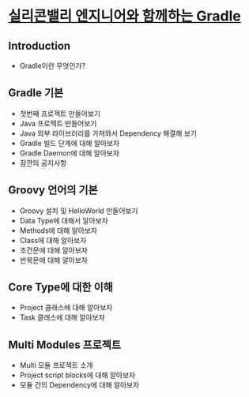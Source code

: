 # [실리콘밸리 엔지니어와 함께하는 Gradle](https://inf.run/xZG3C)

## Introduction

- Gradle이란 무엇인가?

## Gradle 기본

- 첫번째 프로젝트 만들어보기
- Java 프로젝트 만들어보기
- Java 외부 라이브러리를 가져와서 Dependency 해결해 보기
- Gradle 빌드 단계에 대해 알아보자
- Gradle Daemon에 대해 알아보자
- 잠깐의 공지사항

## Groovy 언어의 기본

- Groovy 설치 및 HelloWorld 만들어보기
- Data Type에 대해서 알아보자
- Methods에 대해 알아보자
- Class에 대해 알아보자
- 조건문에 대해 알아보자
- 반복문에 대해 알아보자

## Core Type에 대한 이해

- Project 클래스에 대해 알아보자
- Task 클래스에 대해 알아보자

## Multi Modules 프로젝트

- Multi 모듈 프로젝트 소개
- Project script blocks에 대해 알아보자
- 모듈 간의 Dependency에 대해 알아보자

